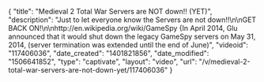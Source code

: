 {
    "title": "Medieval 2 Total War Servers are NOT down!! (YET)",
    "description": "Just to let everyone know the Servers are not down!!\n\nGET BACK ON!\n\nhttp:\/\/en.wikipedia.org\/wiki\/GameSpy  {In April 2014, Glu announced that it would shut down the legacy GameSpy servers on May 31, 2014, (server termination was extended until the end of June)",
    "videoid": "117406036",
    "date_created": "1401821856",
    "date_modified": "1506641852",
    "type": "captivate",
    "layout": "video",
    "url": "\/v\/medieval-2-total-war-servers-are-not-down-yet\/117406036"
}